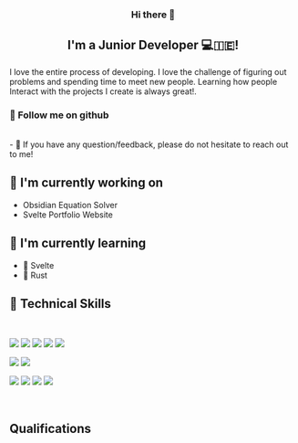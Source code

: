 <h3 align="center">
Hi there 👋
</h3>

<h2 align="center">
I'm a Junior Developer 💻🇮🇪!
</h2> 

I love the entire process of developing. I love the challenge of figuring out problems and spending time to meet new people. Learning how people Interact with the projects I create is always great!.

### 🤝 Follow me on github

</br>
- 💬 If you have any question/feedback, please do not hesitate to reach out to me!

## 🔭 I'm currently working on

- Obsidian Equation Solver
- Svelte Portfolio Website

## 🌱 I'm currently learning

- 🎨 Svelte
- 🦀 Rust 

## 💼 Technical Skills

<br>

![](https://img.shields.io/badge/Code-Svelte-informational?style=flat&logo=svelte&color=ff3e00)
![](https://img.shields.io/badge/Code-JavaScript-informational?style=flat&logo=JavaScript&color=F7DF1E)
![](https://img.shields.io/badge/Code-C-informational?style=flat&logo=C&color=grey)
![](https://img.shields.io/badge/Code-PostgreSQL-informational?style=flat&logo=PostgreSQL&color=336791)
![](https://img.shields.io/badge/Code-Python-informational?style=flat&logo=Python&color=003B57)


![](https://img.shields.io/badge/Style-Bootstrap-informational?style=flat&logo=Bootstrap&color=7952B3)
![](https://img.shields.io/badge/Style-CSS3-informational?style=flat&logo=CSS3&color=1572B6)




![](https://img.shields.io/badge/Tools-NPM-informational?style=flat&logo=NPM&color=CB3837)
![](https://img.shields.io/badge/Tools-Postman-informational?style=flat&logo=Postman&color=FF6C37)
![](https://img.shields.io/badge/Tools-Git-informational?style=flat&logo=Git&color=F05032)
![](https://img.shields.io/badge/Tools-GitHub-informational?style=flat&logo=GitHub&color=181717)

<br>

## Qualifications

<div data-iframe-width="150" data-iframe-height="270" data-share-badge-id="f6c33225-c8ea-48da-9078-c8edbe79ff4f" data-share-badge-host="https://www.credly.com"></div><script type="text/javascript" async src="//cdn.credly.com/assets/utilities/embed.js"></script>

